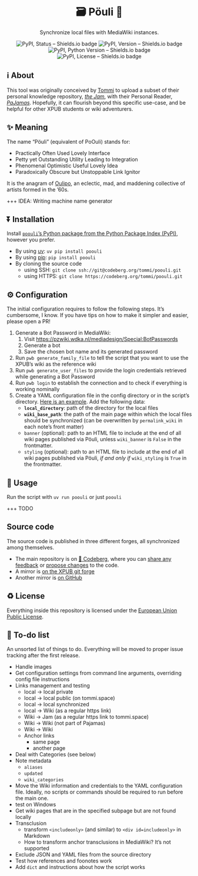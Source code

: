 <div align=center>
	<h1>🗃️ Pöuli 🐙</h1>
	<p>Synchronize local files with MediaWiki instances.</p>
	<img alt='PyPI, Status – Shields.io badge' src='https://img.shields.io/pypi/status/poouli?style=flat'>
	<img alt='PyPI, Version – Shields.io badge' src='https://img.shields.io/pypi/v/poouli?style=flat&logo=pypi'>
	<img alt='PyPI, Python Version – Shields.io badge' src='https://img.shields.io/pypi/pyversions/poouli?style=flat&logo=python'>
	<img alt='PyPI, License – Shields.io badge' src='https://img.shields.io/pypi/l/poouli?style=flat'>
</div>

## ℹ️ About

This tool was originally conceived by [Tommi](https://pzwiki.wdka.nl/mediadesign/User:Tommi 'User:Tommi on the XPUB Wiki') to upload a subset of their personal knowledge repository, [*the Jam*](https://tommi.space/jam/), with their Personal Reader, [*PaJamas*](https://pzwiki.wdka.nl/mediadesign/User:Tommi/PaJamas 'PaJamas Homepage on the XPUB Wiki'). Hopefully, it can flourish beyond this specific use-case, and be helpful for other XPUB students or wiki adventurers.

## ✨ Meaning

The name “Pöuli” (equivalent of PoOuli) stands for:

- Practically Often Used Lovely Interface
- Petty yet Outstanding Utility Leading to Integration
- Phenomenal Optimistic Useful Lovely Idea
- Paradoxically Obscure but Unstoppable Link Ignitor

It is the anagram of [Oulipo](https://en.wikipedia.org/wiki/Oulipo 'Oulipo on Wikipedia'), an eclectic, mad, and maddening collective of artists formed in the ’60s.

+++ IDEA: Writing machine name generator

## ⏬ Installation

Install [`poouli`’s Python package from the Python Package Index (PyPI)](https://pypi.org/project/poouli), however you prefer.

- By using [uv](https://docs.astral.sh/uv/): `uv pip install poouli`
- By using [pip](https://en.wikipedia.org/wiki/Pip_(package_manager)): `pip install poouli`
- By cloning the source code
	- using SSH: `git clone ssh://git@codeberg.org/tommi/poouli.git`
	- using HTTPS: `git clone https://codeberg.org/tommi/poouli.git`

## ⚙️ Configuration

The initial configuration requires to follow the following steps. It’s cumbersome, I know. If you have tips on how to make it simpler and easier, please open a PR!

1. Generate a Bot Password in MediaWiki:
	1. Visit <https://pzwiki.wdka.nl/mediadesign/Special:BotPasswords>
	1. Generate a bot
	1. Save the chosen bot name and its generated password
1. Run `pwb generate_family_file` to tell the script that you want to use the XPUB’s wiki as the reference wiki
1. Run `pwb generate_user_files` to provide the login credentials retrieved while generating a Bot Password
1. Run `pwb login` to establish the connection and to check if everything is working nominally
1. Create a YAML configuration file in the config directory or in the script’s directory. [Here is an example](./config.example.yml). Add the following data:
	- **`local_directory`**: path of the directory for the local files
	- **`wiki_base_path`**: the path of the main page within which the local files should be synchronized (can be overwritten by `permalink_wiki` in each note’s front matter)
	- `banner` (optional): path to an HTML file to include at the end of all wiki pages published via Pöuli, unless `wiki_banner` is `False` in the frontmatter.
	- `styling` (optional): path to an HTML file to include at the end of all wiki pages published via Pöuli, *if and only if* `wiki_styling` is `True` in the frontmatter.

## 📡 Usage

Run the script with `uv run poouli` or just `poouli`

+++ TODO

## Source code

The source code is published in three different forges, all synchronized among themselves.

- The main repository is on [🗻 Codeberg](https://codeberg.org/tommi/poouli), where you can [share any feedback](https://codeberg.org/tommi/poouli/issues) or [propose changes](https://codeberg.org/tommi/poouli/pulls) to the code.
- A mirror is [on the XPUB git forge](https://git.xpub.nl/tommi/poouli)
- Another mirror is [on GitHub](https://github.com/xplosionmind/poouli)


## ♻️ License

Everything inside this repository is licensed under the [European Union Public License](https://eupl.eu 'EUPL [European Union Public Licence]').

## 🤔 To-do list

An unsorted list of things to do. Everything will be moved to proper issue tracking after the first release.

- Handle images
- Get configuration settings from command line arguments, overriding config file instructions
- Links management and testing
	- local → local private
	- local → local public (on tommi.space)
	- local → local synchronized
	- local → Wiki (as a regular https link)
	- Wiki → Jam (as a regular https link to tommi.space)
	- Wiki → Wiki (not part of Pajamas)
	- Wiki → Wiki
	- Anchor links
		- same page
		- another page
- Deal with Categories (see below)
- Note metadata
	- `aliases`
	- `updated`
	- `wiki_categories`
- Move the Wiki information and credentials to the YAML configuration file. Ideally, no scripts or commands should be required to run before the main one.
- test on Windows
- Get wiki pages that are in the specified subpage but are not found locally
- Transclusion
	- transform `<includeonly>` (and similar) to `<div id=includeonly>` in Markdown
	- How to transform anchor transclusions in MediaWiki? It’s not supported
- Exclude JSON and YAML files from the source directory
- Test how references and foonotes work
- Add `dict` and instructions about how the script works
